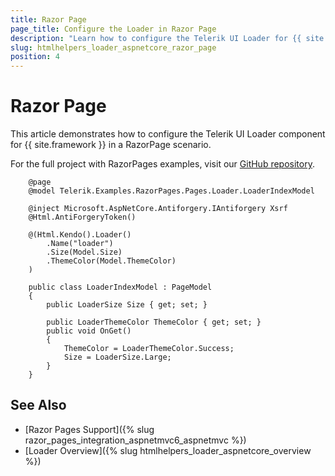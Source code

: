 ```yaml
---
title: Razor Page
page_title: Configure the Loader in Razor Page
description: "Learn how to configure the Telerik UI Loader for {{ site.framework }} in RazorPages scenario."
slug: htmlhelpers_loader_aspnetcore_razor_page
position: 4
---
```


# Razor Page

This article demonstrates how to configure the Telerik UI Loader component for {{ site.framework }} in a RazorPage scenario.

For the full project with RazorPages examples, visit our [GitHub repository](https://github.com/telerik/ui-for-aspnet-core-examples/tree/master/Telerik.Examples.RazorPages).

```tab-HtmlHelper(csthml)
    @page
	@model Telerik.Examples.RazorPages.Pages.Loader.LoaderIndexModel	

	@inject Microsoft.AspNetCore.Antiforgery.IAntiforgery Xsrf
	@Html.AntiForgeryToken()

	@(Html.Kendo().Loader()
	    .Name("loader")
	    .Size(Model.Size)
	    .ThemeColor(Model.ThemeColor)
	)
```
```tab-PageModel(cshtml.cs)      
	public class LoaderIndexModel : PageModel
    {
        public LoaderSize Size { get; set; }

        public LoaderThemeColor ThemeColor { get; set; }
        public void OnGet()
        {
            ThemeColor = LoaderThemeColor.Success;
            Size = LoaderSize.Large;
        }
    }
```

## See Also

* [Razor Pages Support]({% slug razor_pages_integration_aspnetmvc6_aspnetmvc %})
* [Loader Overview]({% slug htmlhelpers_loader_aspnetcore_overview %})
